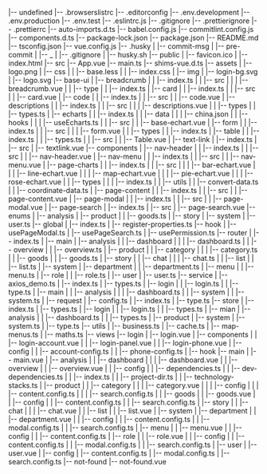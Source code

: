 |-- undefined
    |-- .browserslistrc
    |-- .editorconfig
    |-- .env.development
    |-- .env.production
    |-- .env.test
    |-- .eslintrc.js
    |-- .gitignore
    |-- .prettierignore
    |-- .prettierrc
    |-- auto-imports.d.ts
    |-- babel.config.js
    |-- commitlint.config.js
    |-- components.d.ts
    |-- package-lock.json
    |-- package.json
    |-- README.md
    |-- tsconfig.json
    |-- vue.config.js
    |-- .husky
    |   |-- commit-msg
    |   |-- pre-commit
    |   |-- _
    |       |-- .gitignore
    |       |-- husky.sh
    |-- public
    |   |-- favicon.ico
    |   |-- index.html
    |-- src
        |-- App.vue
        |-- main.ts
        |-- shims-vue.d.ts
        |-- assets
        |   |-- logo.png
        |   |-- css
        |   |   |-- base.less
        |   |   |-- index.css
        |   |-- img
        |       |-- login-bg.svg
        |       |-- logo.svg
        |-- base-ui
        |   |-- breadcrumb
        |   |   |-- index.ts
        |   |   |-- src
        |   |   |   |-- breadcrumb.vue
        |   |   |-- type
        |   |       |-- index.ts
        |   |-- card
        |   |   |-- index.ts
        |   |   |-- src
        |   |       |-- card.vue
        |   |-- code
        |   |   |-- index.ts
        |   |   |-- src
        |   |       |-- code.vue
        |   |-- descriptions
        |   |   |-- index.ts
        |   |   |-- src
        |   |   |   |-- descriptions.vue
        |   |   |-- types
        |   |       |-- types.ts
        |   |-- echarts
        |   |   |-- index.ts
        |   |   |-- data
        |   |   |   |-- china.json
        |   |   |-- hooks
        |   |   |   |-- useEcharts.ts
        |   |   |-- src
        |   |       |-- base-echart.vue
        |   |-- form
        |   |   |-- index.ts
        |   |   |-- src
        |   |   |   |-- form.vue
        |   |   |-- types
        |   |       |-- index.ts
        |   |-- table
        |   |   |-- index.ts
        |   |   |-- types.ts
        |   |   |-- src
        |   |       |-- Table.vue
        |   |-- text-link
        |       |-- index.ts
        |       |-- src
        |           |-- textlink.vue
        |-- components
        |   |-- nav-header
        |   |   |-- index.ts
        |   |   |-- src
        |   |       |-- nav-header.vue
        |   |-- nav-menu
        |   |   |-- index.ts
        |   |   |-- src
        |   |       |-- nav-menu.vue
        |   |-- page-charts
        |   |   |-- index.ts
        |   |   |-- src
        |   |   |   |-- bar-echart.vue
        |   |   |   |-- line-echart.vue
        |   |   |   |-- map-echart.vue
        |   |   |   |-- pie-echart.vue
        |   |   |   |-- rose-echart.vue
        |   |   |-- types
        |   |   |   |-- index.ts
        |   |   |-- utils
        |   |       |-- convert-data.ts
        |   |       |-- coordinate-data.ts
        |   |-- page-content
        |   |   |-- index.ts
        |   |   |-- src
        |   |       |-- page-content.vue
        |   |-- page-modal
        |   |   |-- index.ts
        |   |   |-- src
        |   |       |-- page-modal.vue
        |   |-- page-search
        |       |-- index.ts
        |       |-- src
        |           |-- page-search.vue
        |-- enums
        |   |-- analysis
        |   |-- product
        |   |   |-- goods.ts
        |   |-- story
        |   |-- system
        |       |-- user.ts
        |-- global
        |   |-- index.ts
        |   |-- register-properties.ts
        |-- hook
        |   |-- usePageModal.ts
        |   |-- usePageSearch.ts
        |   |-- usePermission.ts
        |-- router
        |   |-- index.ts
        |   |-- main
        |       |-- analysis
        |       |   |-- dashboard
        |       |   |   |-- dashboard.ts
        |       |   |-- overview
        |       |       |-- overview.ts
        |       |-- product
        |       |   |-- category
        |       |   |   |-- category.ts
        |       |   |-- goods
        |       |       |-- goods.ts
        |       |-- story
        |       |   |-- chat
        |       |   |   |-- chat.ts
        |       |   |-- list
        |       |       |-- list.ts
        |       |-- system
        |           |-- department
        |           |   |-- department.ts
        |           |-- menu
        |           |   |-- menu.ts
        |           |-- role
        |           |   |-- role.ts
        |           |-- user
        |               |-- user.ts
        |-- service
        |   |-- axios_demo.ts
        |   |-- index.ts
        |   |-- types.ts
        |   |-- login
        |   |   |-- login.ts
        |   |   |-- type.ts
        |   |-- main
        |   |   |-- analysis
        |   |   |   |-- dashboard.ts
        |   |   |-- system
        |   |       |-- system.ts
        |   |-- request
        |       |-- config.ts
        |       |-- index.ts
        |       |-- type.ts
        |-- store
        |   |-- index.ts
        |   |-- types.ts
        |   |-- login
        |   |   |-- login.ts
        |   |   |-- types.ts
        |   |-- mian
        |       |-- analysis
        |       |   |-- dashboard.ts
        |       |   |-- types.ts
        |       |-- product
        |       |-- system
        |           |-- system.ts
        |           |-- type.ts
        |-- utils
        |   |-- business.ts
        |   |-- cache.ts
        |   |-- map-menus.ts
        |   |-- maths.ts
        |-- views
            |-- login
            |   |-- login.vue
            |   |-- components
            |   |   |-- login-account.vue
            |   |   |-- login-panel.vue
            |   |   |-- login-phone.vue
            |   |-- config
            |   |   |-- account-config.ts
            |   |   |-- phone-config.ts
            |   |-- hook
            |-- main
            |   |-- main.vue
            |   |-- analysis
            |   |   |-- dashboard
            |   |   |   |-- dashboard.vue
            |   |   |-- overview
            |   |       |-- overview.vue
            |   |       |-- config
            |   |           |-- dependencies.ts
            |   |           |-- dev-dependencies.ts
            |   |           |-- index.ts
            |   |           |-- project-dir.ts
            |   |           |-- technology-stacks.ts
            |   |-- product
            |   |   |-- category
            |   |   |   |-- category.vue
            |   |   |   |-- config
            |   |   |       |-- content.config.ts
            |   |   |       |-- search.config.ts
            |   |   |-- goods
            |   |       |-- goods.vue
            |   |       |-- config
            |   |           |-- content.config.ts
            |   |           |-- search.config.ts
            |   |-- story
            |   |   |-- chat
            |   |   |   |-- chat.vue
            |   |   |-- list
            |   |       |-- list.vue
            |   |-- system
            |       |-- department
            |       |   |-- department.vue
            |       |   |-- config
            |       |       |-- content.config.ts
            |       |       |-- modal.config.ts
            |       |       |-- search.config.ts
            |       |-- menu
            |       |   |-- menu.vue
            |       |   |-- config
            |       |       |-- content.config.ts
            |       |-- role
            |       |   |-- role.vue
            |       |   |-- config
            |       |       |-- content.config.ts
            |       |       |-- modal.config.ts
            |       |       |-- search.config.ts
            |       |-- user
            |           |-- user.vue
            |           |-- config
            |               |-- content.config.ts
            |               |-- modal.config.ts
            |               |-- search.config.ts
            |-- not-found
                |-- not-found.vue
